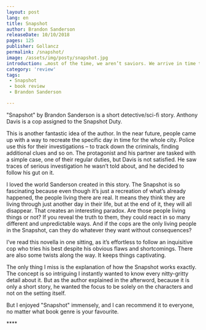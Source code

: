```yaml
---
layout: post
lang: en
title: Snapshot
author: Brandon Sanderson
releaseDate: 10/10/2018
pages: 125
publisher: Gollancz
permalink: /snapshot/
image: /assets/img/posty/snapshot.jpg
introduction: …most of the time, we aren’t saviors. We arrive in time to see someone dead, and maybe to catch the person who did it. But that doesn’t matter to the people who were killed.
category: 'review'
tags:
 - Snapshot
 - book review
 - Brandon Sanderson

---
```

  "Snapshot" by Brandon Sanderson is a short detective/sci-fi story. Anthony Davis is a cop assigned to the Snapshot Duty.

  This is another fantastic idea of the author. In the near future, people came up with a way to recreate the specific day in time for the whole city. Police use this for their investigations – to track down the criminals, finding additional clues and so on. The protagonist and his partner are tasked with a simple case, one of their regular duties, but Davis is not satisfied. He saw traces of serious investigation he wasn’t told about, and he decided to follow his gut on it. 

  I loved the world Sanderson created in this story. The Snapshot is so fascinating because even though it’s just a recreation of what’s already happened, the people living there are real. It means they think they are living through just another day in their life, but at the end of it, they will all disappear. That creates an interesting paradox. Are those people living things or not? If you reveal the truth to them, they could react in so many different and unpredictable ways. And if the cops are the only living people in the Snapshot, can they do whatever they want without consequences?

  I’ve read this novella in one sitting, as it’s effortless to follow an inquisitive cop who tries his best despite his obvious flaws and shortcomings. There are also some twists along the way. It keeps things captivating.

  The only thing I miss is the explanation of how the Snapshot works exactly. The concept is so intriguing I instantly wanted to know every nitty-gritty detail about it. But as the author explained in the afterword, because it is only a short story, he wanted the focus to be solely on the characters and not on the setting itself.

  But I enjoyed "Snapshot" immensely, and I can recommend it to everyone, no matter what book genre is your favourite.

  \*\*\*\*
